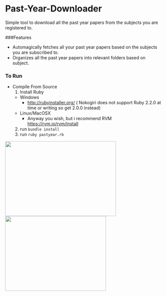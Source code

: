 # Past-Year-Downloader
Simple tool to download all the past year papers from the subjects you are registered to.

###Features
- Automagically fetches all your past year papers based on the subjects you are subscribed to.
- Organizes all the past year papers into relevant folders based on subject.


### To Run
- Compile From Source
  1. Install Ruby
    - Windows 
      - http://rubyinstaller.org/ ( Nokogiri does not support Ruby 2.2.0 at time or writing so get 2.0.0   instead)
    - Linux/MacOSX 
      - Anyway you wish, but i recommend RVM https://rvm.io/rvm/install
  2. run ` bundle install `
  3. run ` ruby pastyear.rb `
  
[<img src="https://cloud.githubusercontent.com/assets/7908951/10268354/71447b8a-6ae8-11e5-8bdf-cb37b2a3f9eb.png" width=355 height=240>](Example)
[<img src="https://cloud.githubusercontent.com/assets/7908951/10268647/8aee0b60-6af1-11e5-89cc-6edaab52d4fe.png" width=323 height=240>](Example)
